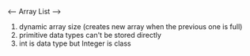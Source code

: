 <-- Array List -->

1. dynamic array size (creates new array when the previous one is full)
2. primitive data types can't be stored directly
3. int is data type but Integer is class